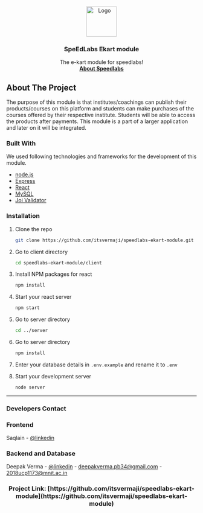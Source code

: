 <!-- PROJECT LOGO -->
<br />
<p align="center">
  <a href="https://www.speedlabs.in/">
    <img src="https://media-exp1.licdn.com/dms/image/C4D0BAQEwlx7BEIb5hA/company-logo_200_200/0/1609929978082?e=1630540800&v=beta&t=iAs3wDix_XGKNhfMUi708JCxSSUo9wBeVn0yHqqWlms" alt="Logo" width="80" height="80">
  </a>

  <h3 align="center">SpeEdLabs Ekart module</h3>

  <p align="center">
    The e-kart module for speedlabs!
    <br />
    <a href="https://www.speedlabs.in/"><strong>About Speedlabs</strong></a>
    <br />
  </p>
</p>

<!-- ABOUT THE PROJECT -->

## About The Project

The purpose of this module is that institutes/coachings can publish their products/courses on this platform and students can make purchases of the courses offered by their respective institute. Students will be able to access the products after payments.
This module is a part of a larger application and later on it will be integrated.

### Built With

We used following technologies and frameworks for the development of this module.

- [node.js](https://nodejs.org/en/)
- [Express](https://expressjs.com/)
- [React](https://reactjs.org/)
- [MySQL](https://www.mysql.com/)
- [Joi Validator](https://joi.dev/api/?v=17.4.0)

### Installation

1. Clone the repo
   ```sh
   git clone https://github.com/itsvermaji/speedlabs-ekart-module.git
   ```
2. Go to client directory
   ```sh
   cd speedlabs-ekart-module/client
   ```
3. Install NPM packages for react
   ```sh
   npm install
   ```
4. Start your react server

   ```sh
   npm start
   ```

5. Go to server directory
   ```sh
   cd ../server
   ```
6. Go to server directory
   ```sh
   npm install
   ```
7. Enter your database details in `.env.example` and rename it to `.env`

8. Start your development server
   ```sh
   node server
   ```

---

<!-- CONTACT -->

### Developers Contact

### Frontend

Saqlain - [@linkedin](https://www.linkedin.com/in/saqlainmkhan/)

### Backend and Database

Deepak Verma - [@linkedin](https://www.linkedin.com/in/deepak-verma-6a5083189/) - deepakverma.pb34@gmail.com - 2018ucp1173@mnit.ac.in

<h3 align="center">Project Link: [https://github.com/itsvermaji/speedlabs-ekart-module](https://github.com/itsvermaji/speedlabs-ekart-module)</h3>
